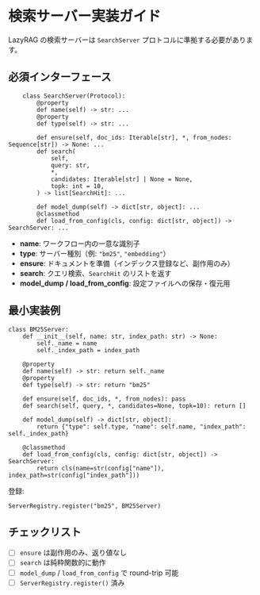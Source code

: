 # 検索サーバー実装ガイド

LazyRAG の検索サーバーは `SearchServer` プロトコルに準拠する必要があります。

## 必須インターフェース
```
    class SearchServer(Protocol):
        @property
        def name(self) -> str: ...
        @property
        def type(self) -> str: ...

        def ensure(self, doc_ids: Iterable[str], *, from_nodes: Sequence[str]) -> None: ...
        def search(
            self,
            query: str,
            *,
            candidates: Iterable[str] | None = None,
            topk: int = 10,
        ) -> list[SearchHit]: ...

        def model_dump(self) -> dict[str, object]: ...
        @classmethod
        def load_from_config(cls, config: dict[str, object]) -> SearchServer: ...
```
- **name**: ワークフロー内の一意な識別子  
- **type**: サーバー種別（例: `"bm25"`, `"embedding"`）  
- **ensure**: ドキュメントを準備（インデックス登録など、副作用のみ）  
- **search**: クエリ検索、`SearchHit` のリストを返す  
- **model_dump / load_from_config**: 設定ファイルへの保存・復元用  

## 最小実装例

    class BM25Server:
        def __init__(self, name: str, index_path: str) -> None:
            self._name = name
            self._index_path = index_path

        @property
        def name(self) -> str: return self._name
        @property
        def type(self) -> str: return "bm25"

        def ensure(self, doc_ids, *, from_nodes): pass
        def search(self, query, *, candidates=None, topk=10): return []

        def model_dump(self) -> dict[str, object]:
            return {"type": self.type, "name": self.name, "index_path": self._index_path}

        @classmethod
        def load_from_config(cls, config: dict[str, object]) -> SearchServer:
            return cls(name=str(config["name"]), index_path=str(config["index_path"]))

登録:

    ServerRegistry.register("bm25", BM25Server)

## チェックリスト

- [ ] `ensure` は副作用のみ、返り値なし  
- [ ] `search` は純粋関数的に動作  
- [ ] `model_dump` / `load_from_config` で round-trip 可能  
- [ ] `ServerRegistry.register()` 済み